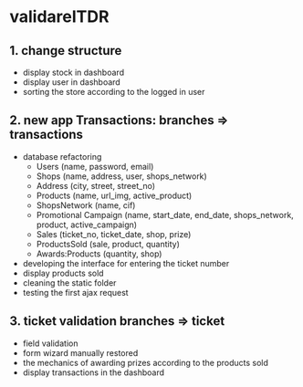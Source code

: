 # validareITDR

## 1. change structure
* display stock in dashboard
* display user in dashboard
* sorting the store according to the logged in user

## 2. new app Transactions: branches => transactions
* database refactoring
    * Users (name, password, email)
    * Shops (name, address, user, shops_network)
    * Address (city, street, street_no)
    * Products (name, url_img, active_product)
    * ShopsNetwork (name, cif)
    * Promotional Campaign (name, start_date, end_date, shops_network, product, active_campaign)
    * Sales (ticket_no, ticket_date, shop, prize)
    * ProductsSold (sale, product, quantity)
    * Awards:Products (quantity, shop)
* developing the interface for entering the ticket number
* display products sold
* cleaning the static folder
* testing the first ajax request

## 3. ticket validation branches => ticket
* field validation
* form wizard manually restored
* the mechanics of awarding prizes according to the products sold
* display transactions in the dashboard

